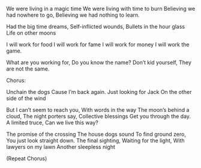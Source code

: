 We were living in a magic time
We were living with time to burn
Believing we had nowhere to go, 
Believing we had nothing to learn.

Had the big time dreams,
Self-inflicted wounds, 
Bullets in the hour glass
Life on other moons

I will work for food
I will work for fame
I will work for money
I will work the game.

What are you working for,
Do you know the name?
Don’t kid yourself,
They are not the same.

Chorus:

Unchain the dogs
Cause I’m back again. 
Just looking for Jack 
On the other side of the wind

But I can’t seem to reach you, 
With words in the way
The moon’s behind a cloud, 
The night porters say, 
Collective blessings
Get you through the day. 
A limited truce, 
Can we live this way?

The promise of the crossing
The house dogs sound
To find ground zero,
You just look straight down.
The final sighting, 
Waiting for the light,
With lawyers on my lawn 
Another sleepless night

(Repeat Chorus)
